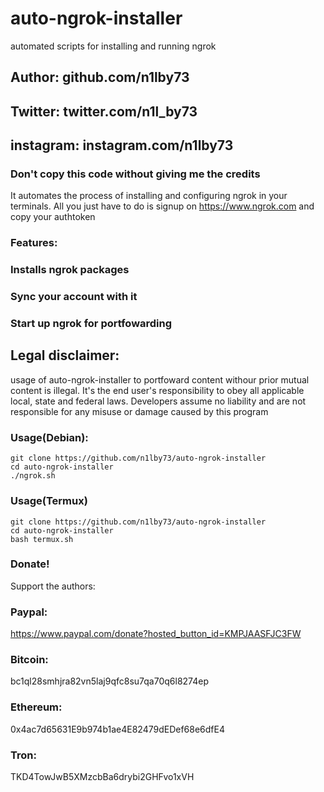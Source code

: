 # auto-ngrok-installer
automated scripts for installing and running ngrok
## Author: github.com/n1lby73
## Twitter: twitter.com/n1l_by73
## instagram: instagram.com/n1lby73
### Don't copy this code without giving me the credits  

It automates the process of installing and configuring ngrok in your terminals. All you just have to do is signup on https://www.ngrok.com and copy your authtoken

### Features:
### Installs ngrok packages
### Sync your account with it
### Start up ngrok for portfowarding

## Legal disclaimer:

usage of auto-ngrok-installer to portfoward content withour prior mutual content is illegal. It's the end user's responsibility to obey all applicable local, state and federal laws. Developers assume no liability and are not responsible for any misuse or damage caused by this program 



### Usage(Debian):
```
git clone https://github.com/n1lby73/auto-ngrok-installer
cd auto-ngrok-installer
./ngrok.sh
```
### Usage(Termux)
```
git clone https://github.com/n1lby73/auto-ngrok-installer
cd auto-ngrok-installer
bash termux.sh
```
### Donate!
Support the authors:
### Paypal:
https://www.paypal.com/donate?hosted_button_id=KMPJAASFJC3FW
### Bitcoin:
bc1ql28smhjra82vn5laj9qfc8su7qa70q6l8274ep
### Ethereum:
0x4ac7d65631E9b974b1ae4E82479dEDef68e6dfE4
### Tron:
TKD4TowJwB5XMzcbBa6drybi2GHFvo1xVH
